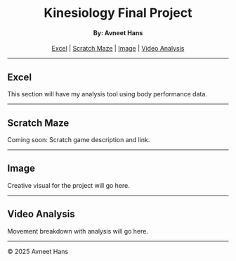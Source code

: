 <h1 align="center">Kinesiology Final Project</h1>
<h4 align="center">By: Avneet Hans</h4>

<p align="center">
  <a href="#excel">Excel</a> |
  <a href="#scratch-maze">Scratch Maze</a> |
  <a href="#image">Image</a> |
  <a href="#video-analysis">Video Analysis</a>
</p>

---

## Excel

This section will have my analysis tool using body performance data.

---

## Scratch Maze

Coming soon: Scratch game description and link.

---

## Image

Creative visual for the project will go here.

---

## Video Analysis

Movement breakdown with analysis will go here.

---

© 2025 Avneet Hans
